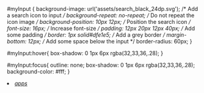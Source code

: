 
#myInput {
    background-image: url('assets/search_black_24dp.svg'); /* Add a search icon to input */
    background-repeat: no-repeat; /* Do not repeat the icon image */
    background-position: 10px 12px; /* Position the search icon */
    font-size: 16px; /* Increase font-size */
    padding: 12px 20px 12px 40px; /* Add some padding */
    border: 1px solid#dfe1e5; /* Add a grey border */
    margin-bottom: 12px; /* Add some space below the input */
    border-radius: 60px; 
  }

#myInput:hover{
    box-shadow: 0 1px 6px rgba(32,33,36,.28);
}

#myInput:focus{
    outline: none;
    box-shadow: 0 1px 6px rgba(32,33,36,.28);
    background-color: #fff;
}

<li><a href="#Icon"><i class="material-icons">apps</i></a></li>